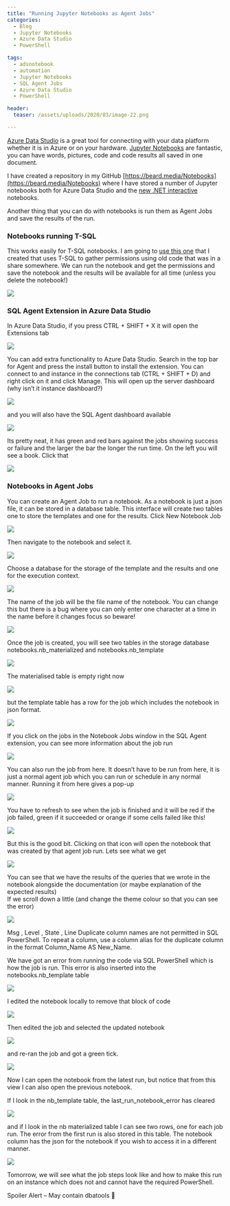 ```yaml
---
title: "Running Jupyter Notebooks as Agent Jobs"
categories:
  - Blog
  - Jupyter Notebooks
  - Azure Data Studio
  - PowerShell

tags:
  - adsnotebook
  - automation
  - Jupyter Notebooks
  - SQL Agent Jobs
  - Azure Data Studio
  - PowerShell

header:
  teaser: /assets/uploads/2020/03/image-22.png

---
```

[Azure Data Studio](https://docs.microsoft.com/en-us/sql/azure-data-studio/download-azure-data-studio?view=sql-server-ver15?WT.mc_id=DP-MVP-5002693) is a great tool for connecting with your data platform whether it is in Azure or on your hardware. [Jupyter Notebooks](https://blog.robsewell.com/?s=notebooks) are fantastic, you can have words, pictures, code and code results all saved in one document.

I have created a repository in my GitHub [https://beard.media/Notebooks](https://beard.media/Notebooks) where I have stored a number of Jupyter notebooks both for Azure Data Studio and the [new .NET interactive](https://blog.robsewell.com/new-net-notebooks-are-here-powershell-7-notebooks-are-here/) notebooks.

Another thing that you can do with notebooks is run them as Agent Jobs and save the results of the run.

### Notebooks running T-SQL

This works easily for T-SQL notebooks. I am going to [use this one](https://github.com/SQLDBAWithABeard/JupyterNotebooks/blob/master/notebooks/NotDotNet/Audit/AUDIT%20-%20T-SQL%20Gather%20Permissions%20Notebook%20Template.ipynb) that I created that uses T-SQL to gather permissions using old code that was in a share somewhere. We can run the notebook and get the permissions and save the notebook and the results will be available for all time (unless you delete the notebook!)

[![](https://blog.robsewell.com/assets/uploads/2020/03/image.png?fit=630%2C327&ssl=1)](https://blog.robsewell.com/assets/uploads/2020/03/image.png?ssl=1)

### SQL Agent Extension in Azure Data Studio

In Azure Data Studio, if you press CTRL + SHIFT + X it will open the Extensions tab

[![](https://blog.robsewell.com/assets/uploads/2020/03/image-1.png?resize=188%2C300&ssl=1)](https://blog.robsewell.com/assets/uploads/2020/03/image-1.png?ssl=1)

You can add extra functionality to Azure Data Studio. Search in the top bar for Agent and press the install button to install the extension. You can connect to and instance in the connections tab (CTRL + SHIFT + D) and right click on it and click Manage. This will open up the server dashboard (why isn’t it instance dashboard?)

[![](https://blog.robsewell.com/assets/uploads/2020/03/image-2.png?fit=630%2C297&ssl=1)](https://blog.robsewell.com/7e393013-e088-4dfb-93e4-5e4961931999)

and you will also have the SQL Agent dashboard available

[![](https://blog.robsewell.com/assets/uploads/2020/03/image-3.png?fit=630%2C353&ssl=1)](https://blog.robsewell.com/assets/uploads/2020/03/image-3.png?ssl=1)

Its pretty neat, it has green and red bars against the jobs showing success or failure and the larger the bar the longer the run time. On the left you will see a book. Click that

[![](https://blog.robsewell.com/assets/uploads/2020/03/image-4.png?fit=630%2C295&ssl=1)](https://blog.robsewell.com/assets/uploads/2020/03/image-4.png?ssl=1)

### Notebooks in Agent Jobs

You can create an Agent Job to run a notebook. As a notebook is just a json file, it can be stored in a database table. This interface will create two tables one to store the templates and one for the results. Click New Notebook Job

[![](https://blog.robsewell.com/assets/uploads/2020/03/image-5.png?fit=630%2C989&ssl=1)](https://blog.robsewell.com/assets/uploads/2020/03/image-5.png?ssl=1)

Then navigate to the notebook and select it.

[![](https://blog.robsewell.com/assets/uploads/2020/03/image-6.png?fit=630%2C379&ssl=1)](https://blog.robsewell.com/d312799d-0cf7-4e9f-86ac-11c7f6e4977b)

Choose a database for the storage of the template and the results and one for the execution context.

[![](https://blog.robsewell.com/assets/uploads/2020/03/image-7.png?fit=630%2C991&ssl=1)](https://blog.robsewell.com/a70ffec6-6ed9-43f5-8b4b-b3eed86abecd)

The name of the job will be the file name of the notebook. You can change this but there is a bug where you can only enter one character at a time in the name before it changes focus so beware!

[![](https://blog.robsewell.com/assets/uploads/2020/03/image-8.png?fit=630%2C157&ssl=1)](https://blog.robsewell.com/03d25ab1-ccd9-4c8b-a880-1f6bf1641b42)

Once the job is created, you will see two tables in the storage database notebooks.nb\_materialized and notebooks.nb\_template

[![](https://blog.robsewell.com/assets/uploads/2020/03/image-9.png?fit=630%2C790&ssl=1)](https://blog.robsewell.com/assets/uploads/2020/03/image-9.png?ssl=1)

The materialised table is empty right now

[![](https://blog.robsewell.com/assets/uploads/2020/03/image-10.png?fit=630%2C405&ssl=1)](https://blog.robsewell.com/assets/uploads/2020/03/image-10.png?ssl=1)

but the template table has a row for the job which includes the notebook in json format.

[![](https://blog.robsewell.com/assets/uploads/2020/03/image-11.png?fit=630%2C218&ssl=1)](https://blog.robsewell.com/6b019c65-cd07-4295-9b8e-609456829574)

If you click on the jobs in the Notebook Jobs window in the SQL Agent extension, you can see more information about the job run

[![](https://blog.robsewell.com/assets/uploads/2020/03/image-12.png?fit=630%2C321&ssl=1)](https://blog.robsewell.com/5f93224f-b2a6-4c9c-9e71-a5f3668dcab9)

You can also run the job from here. It doesn’t have to be run from here, it is just a normal agent job which you can run or schedule in any normal manner. Running it from here gives a pop-up

[![](https://blog.robsewell.com/assets/uploads/2020/03/image-13.png?fit=630%2C106&ssl=1)](https://blog.robsewell.com/assets/uploads/2020/03/image-13.png?ssl=1)

You have to refresh to see when the job is finished and it will be red if the job failed, green if it succeeded or orange if some cells failed like this!

[![](https://blog.robsewell.com/assets/uploads/2020/03/image-14.png?fit=630%2C270&ssl=1)](https://blog.robsewell.com/assets/uploads/2020/03/image-14.png?ssl=1)

But this is the good bit. Clicking on that icon will open the notebook that was created by that agent job run. Lets see what we get

[![](https://blog.robsewell.com/assets/uploads/2020/03/image-15.png?fit=630%2C339&ssl=1)](https://blog.robsewell.com/f5376e7e-4150-471c-b018-f7ae440427b1)

You can see that we have the results of the queries that we wrote in the notebook alongside the documentation (or maybe explanation of the expected results)  
If we scroll down a little (and change the theme colour so that you can see the error)

![](https://blog.robsewell.com/assets/uploads/2020/03/image-18.png?fit=630%2C135&ssl=1)

Msg , Level , State , Line 
Duplicate column names are not permitted in SQL PowerShell. To repeat a column, use a column alias for the duplicate column in the format Column\_Name AS New\_Name.

We have got an error from running the code via SQL PowerShell which is how the job is run. This error is also inserted into the notebooks.nb_template table

[![](https://blog.robsewell.com/assets/uploads/2020/03/image-21.png?fit=630%2C246&ssl=1)](https://blog.robsewell.com/391f8b82-204d-4331-9084-2eefa33a5bc8)

I edited the notebook locally to remove that block of code

[![](https://blog.robsewell.com/assets/uploads/2020/03/image-19.png?fit=630%2C283&ssl=1)](https://blog.robsewell.com/51b34091-962f-4e8b-bc3c-b4b33866ef93)

Then edited the job and selected the updated notebook

[![](https://blog.robsewell.com/assets/uploads/2020/03/image-20.png?fit=630%2C338&ssl=1)](https://blog.robsewell.com/063630fc-98a5-4c82-b6ad-e814bc33324e)

and re-ran the job and got a green tick.

[![](https://blog.robsewell.com/assets/uploads/2020/03/image-22.png?fit=630%2C279&ssl=1)](https://blog.robsewell.com/5ad81496-c6c8-4ddf-8384-d0087f71dd38)

Now I can open the notebook from the latest run, but notice that from this view I can also open the previous notebook.

If I look in the nb\_template table, the last\_run\_notebook\_error has cleared

[![](https://blog.robsewell.com/assets/uploads/2020/03/image-23.png?fit=630%2C450&ssl=1)](https://blog.robsewell.com/assets/uploads/2020/03/image-23.png?ssl=1)

and if I look in the nb materialized table I can see two rows, one for each job run. The error from the first run is also stored in this table. The notebook column has the json for the notebook if you wish to access it in a different manner.

[![](https://blog.robsewell.com/assets/uploads/2020/03/image-24.png?fit=630%2C267&ssl=1)](https://blog.robsewell.com/25685dd2-78d6-40cd-8dc8-18e0149feb86)

Tomorrow, we will see what the job steps look like and how to make this run on an instance which does not and cannot have the required PowerShell.

Spoiler Alert – May contain dbatools 🙂